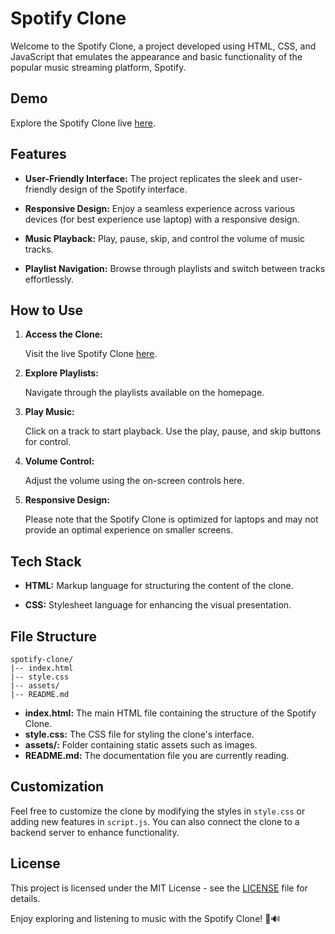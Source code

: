# Spotify Clone

Welcome to the Spotify Clone, a project developed using HTML, CSS, and JavaScript that emulates the appearance and basic functionality of the popular music streaming platform, Spotify.

## Demo

Explore the Spotify Clone live [here](https://sumankumari29.github.io/Spotify-Clone/).

## Features

- **User-Friendly Interface:** The project replicates the sleek and user-friendly design of the Spotify interface.

- **Responsive Design:** Enjoy a seamless experience across various devices (for best experience use laptop) with a responsive design.

- **Music Playback:** Play, pause, skip, and control the volume of music tracks.

- **Playlist Navigation:** Browse through playlists and switch between tracks effortlessly.

## How to Use

1. **Access the Clone:**

   Visit the live Spotify Clone [here](https://sumankumari29.github.io/Spotify-Clone/).

2. **Explore Playlists:**

   Navigate through the playlists available on the homepage.

3. **Play Music:**

   Click on a track to start playback. Use the play, pause, and skip buttons for control.

4. **Volume Control:**

   Adjust the volume using the on-screen controls here.

5. **Responsive Design:**

   Please note that the Spotify Clone is optimized for laptops and may not provide an optimal experience on smaller screens.

## Tech Stack

- **HTML:** Markup language for structuring the content of the clone.
  
- **CSS:** Stylesheet language for enhancing the visual presentation.

## File Structure

```plaintext
spotify-clone/
|-- index.html
|-- style.css
|-- assets/
|-- README.md
```

- **index.html:** The main HTML file containing the structure of the Spotify Clone.
- **style.css:** The CSS file for styling the clone's interface.
- **assets/:** Folder containing static assets such as images.
- **README.md:** The documentation file you are currently reading.

## Customization

Feel free to customize the clone by modifying the styles in `style.css` or adding new features in `script.js`. You can also connect the clone to a backend server to enhance functionality.

## License

This project is licensed under the MIT License - see the [LICENSE](LICENSE) file for details.

Enjoy exploring and listening to music with the Spotify Clone! 🎵🔊
